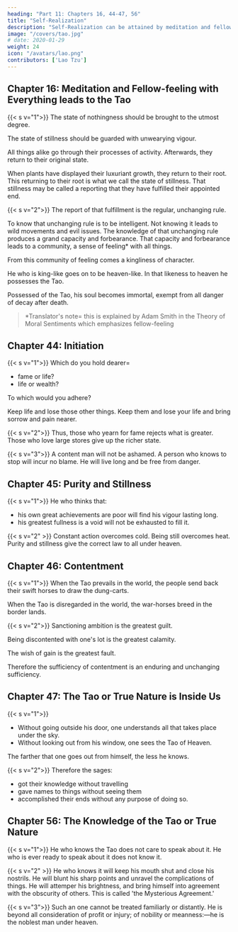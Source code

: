 ```yaml
---
heading: "Part 11: Chapters 16, 44-47, 56"
title: "Self-Realization"
description: "Self-Realization can be attained by meditation and fellow-feeling"
image: "/covers/tao.jpg"
# date: 2020-01-29
weight: 24
icon: "/avatars/lao.png"
contributors: ['Lao Tzu']
---
```





## Chapter 16: Meditation and Fellow-feeling with Everything leads to the Tao

{{< s v="1">}} The state of nothingness should be brought to the utmost degree. 

The state of stillness should be guarded with unwearying vigour.

All things alike go through their processes of activity. Afterwards, they return to their original state.

When plants have displayed their luxuriant growth, they return to their root.  This returning to their root is what we call the state of stillness. That stillness may be called a reporting that they have fulfilled their appointed end.


{{< s v="2">}} The report of that fulfillment is the regular, unchanging rule. 

To know that unchanging rule is to be intelligent. Not knowing it leads to wild movements and evil issues. 
The knowledge of that unchanging rule produces a grand capacity and forbearance. That capacity and forbearance leads to a community, a sense of feeling* with all things. 

From this community of feeling comes a kingliness of character.

He who is king-like goes on to be heaven-like. In that likeness to heaven he possesses the Tao. 

Possessed of the Tao, his soul becomes immortal<!--  endures long; and to the end of his bodily life, is -->, exempt from all danger of decay after death.

> *Translator's note= this is explained by Adam Smith in the Theory of Moral Sentiments which emphasizes fellow-feeling



## Chapter 44: Initiation

{{< s v="1">}} Which do you hold dearer= 
- fame or life?
- life or wealth?

To which would you adhere?

Keep life and lose those other things. Keep them and lose your life and bring sorrow and pain nearer.


{{< s v="2">}} Thus, those who yearn for fame rejects what is greater. 
Those who love large stores give up the richer state.


{{< s v="3">}} A content man will not be ashamed.
A person who knows to stop will incur no blame. He will live long and be free from danger.



## Chapter 45: Purity and Stillness

{{< s v="1">}}  He who thinks that:
- his own great achievements are poor will find his vigour lasting long.
- his greatest fullness is a void will not be exhausted to fill it<!--  ne'er shall stem the tide -->.




<!-- Do thou what's straight still crooked deem;
Thy greatest art still stupid seem,
And eloquence a stammering scream. -->

{{< s v="2" >}} Constant action overcomes cold. Being still overcomes heat. Purity and stillness give the correct law to all under heaven.



## Chapter 46: Contentment

{{< s v="1">}} When the Tao prevails in the world, the people send back their swift horses to draw the dung-carts. 

When the Tao is disregarded in the world, the war-horses breed in the border lands.

{{< s v="2">}} Sanctioning ambition is the greatest guilt.

Being discontented with one's lot is the greatest calamity. 

The wish of gain is the greatest fault. 

Therefore the sufficiency of contentment is an enduring and unchanging sufficiency.


## Chapter 47: The Tao or True Nature is Inside Us

{{< s v="1">}} 
- Without going outside his door, one understands all that takes place under the sky.
- Without looking out from his window, one sees the Tao of Heaven. 

The farther that one goes out from himself, the less he knows.



{{< s v="2">}} Therefore the sages:
- got their knowledge without travelling
- gave names to things without seeing them
- accomplished their ends without any purpose of doing so.


## Chapter 56: The Knowledge of the Tao or True Nature

{{< s v="1">}} He who knows the Tao does not care to speak about it. He who is ever ready to speak about it does not know it.


{{< s v="2" >}} He who knows it will keep his mouth shut and close his nostrils. He will blunt his sharp points and unravel the complications of things. He will attemper his brightness, and bring himself into agreement with the obscurity of others. This is called 'the Mysterious Agreement.'


{{< s v="3">}} Such an one cannot be treated familiarly or distantly. He is beyond all consideration of profit or injury; of nobility or meanness:—he is the noblest man under heaven.
